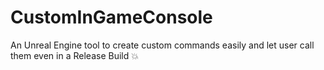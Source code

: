 # CustomInGameConsole
An Unreal Engine tool to create custom commands easily and let user call them even in a Release Build 💥
